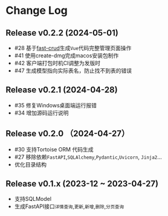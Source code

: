 # Change Log
## Release v0.2.2  (2024-05-01)
- #28 基于[fast-crud](http://fast-crud.docmirror.cn/)生成`Vue`代码完整管理页面操作
- #41 使用create-dmg完成macos安装包制作
- #42 客户端打包时机CI调整为发版时
- #47 生成模型指向实际表名，防止找不到表的错误

## Release v0.2.1  (2024-04-28)
- #35 修复Windows桌面端运行报错
- #34 增加源码运行说明

## Release v0.2.0 （2024-04-27）
- #30 支持Tortoise ORM 代码生成
- #27 移除依赖`FastAPI`,`SQLAlchemy`,`Pydantic`,`Uvicorn`, `Jinja2`...
- 优化目录结构

## Release v0.1.x (2023-12 ~ 2023-04-27)
- 支持SQLModel
- 生成FastAPI接口`详情查询`,`更新`,`新增`,`删除`,`分页查询`